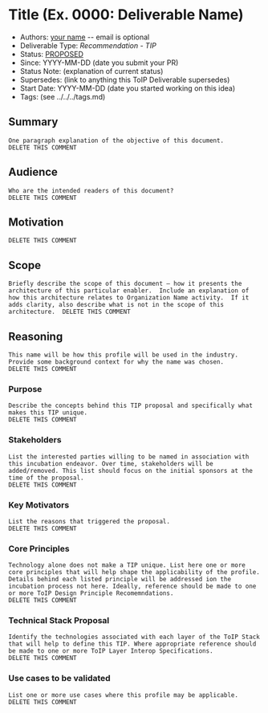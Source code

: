 # Title (Ex. 0000: Deliverable Name)
- Authors: [your name](you@github-email) -- email is optional
- Deliverable Type: *Recommendation - TIP* 
- Status: [PROPOSED](/README.md#proposed)
- Since: YYYY-MM-DD (date you submit your PR)
- Status Note: (explanation of current status)  
- Supersedes: (link to anything this ToIP Deliverable  supersedes)
- Start Date: YYYY-MM-DD (date you started working on this idea)
- Tags: (see ../../../tags.md)

## Summary

```
One paragraph explanation of the objective of this document.
DELETE THIS COMMENT
```

## Audience
```
Who are the intended readers of this document?
DELETE THIS COMMENT
```

## Motivation

```Why are we doing this? What use cases does it support? What is the expected outcome?
DELETE THIS COMMENT
```

## Scope

```
Briefly describe the scope of this document – how it presents the architecture of this particular enabler.  Include an explanation of how this architecture relates to Organization Name activity.  If it adds clarity, also describe what is not in the scope of this architecture.  DELETE THIS COMMENT
```

## Reasoning
```
This name will be how this profile will be used in the industry. Provide some background context for why the name was chosen.
DELETE THIS COMMENT
```

### Purpose
```
Describe the concepts behind this TIP proposal and specifically what makes this TIP unique.
DELETE THIS COMMENT
```

### Stakeholders
```
List the interested parties willing to be named in association with this incubation endeavor. Over time, stakeholders will be added/removed. This list should focus on the initial sponsors at the time of the proposal.
DELETE THIS COMMENT
```

### Key Motivators
```
List the reasons that triggered the proposal.
DELETE THIS COMMENT
```

### Core Principles
```
Technology alone does not make a TIP unique. List here one or more core principles that will help shape the applicability of the profile. Details behind each listed principle will be addressed ion the incubation process not here. Ideally, reference should be made to one or more ToIP Design Principle Recomemndations.
DELETE THIS COMMENT
```

### Technical Stack Proposal
```
Identify the technologies associated with each layer of the ToIP Stack that will help to define this TIP. Where appropriate reference should be made to one or more ToIP Layer Interop Specifications.
DELETE THIS COMMENT
```

### Use cases to be validated
```
List one or more use cases where this profile may be applicable.
DELETE THIS COMMENT
```
